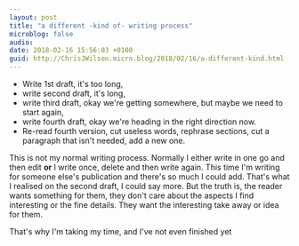 ```yaml
---
layout: post
title: "a different -kind of- writing process"
microblog: false
audio: 
date: 2018-02-16 15:56:03 +0100
guid: http://ChrisJWilson.micro.blog/2018/02/16/a-different-kind.html
---
```

- Write 1st draft, it's too long, 
- write second draft, it's long, 
- write third draft, okay we're getting somewhere, but maybe we need to start again, 
- write fourth draft, okay we're heading in the right direction now. 
- Re-read fourth version, cut useless words, rephrase sections, cut a paragraph that isn't needed, add a new one.

This is not my normal writing process. Normally I either write in one go and then edit **or** I write once, delete and then write again. This time I'm writing for someone else's publication and there's so much I could add. That's what I realised on the second draft, I could say more. But the truth is, the reader wants something for them, they don't care about the aspects I find interesting or the fine details. They want the interesting take away or idea for them. 

That's why I'm taking my time, and I've not even finished yet

